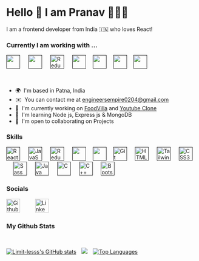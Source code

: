 # Hello 👋 I am Pranav 👨🏻‍💻

I am a frontend developer from India 🇮🇳 who loves React!

### Currently I am working with ...

<a href="" target="_blank" title="JavaScript" rel="noreferrer"> <img
    src="https://cdn.jsdelivr.net/gh/devicons/devicon/icons/javascript/javascript-original.svg" width="36" height="36" /></a>
    &emsp;
<a href="" target="_blank" title="React.js" rel="noreferrer"> <img
    src="https://cdn.jsdelivr.net/gh/devicons/devicon/icons/react/react-original.svg" width="36" height="36" /></a>
    &emsp;
<a href="" target="_blank" title="Redux" rel="noreferrer"><img
    src="https://cdn.jsdelivr.net/gh/devicons/devicon/icons/redux/redux-original.svg" width="36" height="36"
    alt="Redux" /></a> &emsp;
<a href="" target="_blank" title="Tailwind" rel="noreferrer">
  <img src="https://cdn.jsdelivr.net/gh/devicons/devicon/icons/tailwindcss/tailwindcss-plain.svg" width="36"
    height="36" /></a>&emsp;
<a href="" target="_blank" title="Node.js" rel="noreferrer">
  <img src="https://cdn.jsdelivr.net/gh/devicons/devicon/icons/nodejs/nodejs-original.svg" width="36" height="36" /></a>&emsp;
<a href="" target="_blank" title="Express.js" rel="noreferrer">
  <img src="https://img.icons8.com/ios/50/28D0E2/express-js.png" width="36" height="36" /></a>&emsp;
<a href="" target="_blank" title="MongoDB" rel="noreferrer">
  <img src="https://img.icons8.com/external-tal-revivo-color-tal-revivo/48/external-mongodb-a-cross-platform-document-oriented-database-program-logo-color-tal-revivo.png" width="36" height="36" /></a>&emsp;

</br>

- 🌍  I'm based in Patna, India
- ✉️  You can contact me at [engineersempire0204@gmail.com](mailto:engineersempire0204@gmail.com)
- 🚀  I'm currently working on [FoodVilla](https://limit-lesss.github.io/Food-Villa/) and [Youtube
Clone](https://github.com/Limit-lesss/Youtube)
- 🧠  I'm learning Node js, Express js & MongoDB
- 🤝  I'm open to collaborating on Projects

### Skills

<a href="" title="React.js" target="_blank" rel="noreferrer">
  <img src="https://cdn.jsdelivr.net/gh/devicons/devicon/icons/react/react-original.svg" width="36" height="36"
    alt="React" /></a>
&emsp;
<a href="" title="JavaScript" target="_blank" rel="noreferrer">
  <img src="https://cdn.jsdelivr.net/gh/devicons/devicon/icons/javascript/javascript-original.svg" width="36"
    height="36" alt="JavaScript" /></a>
&emsp;
<a href="" title="Redux" target="_blank" rel="noreferrer"> <img
    src="https://cdn.jsdelivr.net/gh/devicons/devicon/icons/redux/redux-original.svg" width="36" height="36"
    alt="Redux" /></a>
&emsp;
<a href="" title="Node.js" target="_blank" rel="noreferrer">
  <img src="https://cdn.jsdelivr.net/gh/devicons/devicon/icons/nodejs/nodejs-original.svg" width="36" height="36" /></a>&emsp;
<a href="" title="Express.js" target="_blank" rel="noreferrer">
  <img src="https://img.icons8.com/ios/50/28D0E2/express-js.png" width="36" height="36" /></a>&emsp;
  <a href="" title="Git" target="_blank" rel="noreferrer"><img
    src="https://cdn.jsdelivr.net/gh/devicons/devicon/icons/git/git-original.svg" width="36" height="36"
    alt="Git" /></a>
&emsp;
<a href="" title="Html5" target="_blank" rel="noreferrer"><img
    src="https://cdn.jsdelivr.net/gh/devicons/devicon/icons/html5/html5-original.svg" width="36" height="36"
    alt="HTML5" /></a>
&emsp;
<a href="" title="Tailwind" target="_blank" rel="noreferrer"><img
    src="https://cdn.jsdelivr.net/gh/devicons/devicon/icons/tailwindcss/tailwindcss-plain.svg" width="36" height="36"
    alt="TailwindCSS" /></a>
&emsp;
<a href="" title="CSS" target="_blank" rel="noreferrer"><img
    src="https://cdn.jsdelivr.net/gh/devicons/devicon/icons/css3/css3-original.svg" width="36" height="36"
    alt="CSS3" /></a>
&emsp;
<a href="" title="Sass" target="_blank" rel="noreferrer"><img
    src="https://cdn.jsdelivr.net/gh/devicons/devicon/icons/sass/sass-original.svg" width="36" height="36"
    alt="Sass" /></a>
&emsp;
<a href="" title="Java" target="_blank" rel="noreferrer"><img
    src="https://cdn.jsdelivr.net/gh/devicons/devicon/icons/java/java-original.svg" width="36" height="36"
    alt="Java" /></a>
&emsp;
<a href="" title="C" target="_blank" rel="noreferrer"><img
    src="https://cdn.jsdelivr.net/gh/devicons/devicon/icons/c/c-original.svg" width="36" height="36" alt="C" /></a>
&emsp;
<a href="" title="C++" target="_blank" rel="noreferrer"><img
    src="https://cdn.jsdelivr.net/gh/devicons/devicon/icons/cplusplus/cplusplus-original.svg" width="36" height="36"
    alt="C++" /></a>
&emsp;
<a href="" title="Bootstrap" target="_blank" rel="noreferrer"><img
    src="https://cdn.jsdelivr.net/gh/devicons/devicon/icons/bootstrap/bootstrap-original.svg" width="36" height="36"
    alt="Bootstrap" /></a>
&emsp;
</br>

### Socials

<a href="https://github.com/Limit-lesss" target="_blank">
  <img
    src="https://img.icons8.com/external-tal-revivo-bold-tal-revivo/96/CACDCE/external-github-community-for-software-building-and-testing-online-logo-bold-tal-revivo.png"
    width="36" height="36" alt="Github" /></a>
&emsp; &emsp;
<a href="https://www.linkedin.com/in/limit-less67921/" target="_blank">
  <img src="https://cdn.jsdelivr.net/gh/devicons/devicon/icons/linkedin/linkedin-original.svg" width="36" height="36"
    alt="Linkedin" /></a>

### My Github Stats

<br />

<a href="http://www.github.com/Limit-lesss"><img
    src="https://github-readme-stats.vercel.app/api?username=Limit-lesss&show_icons=true&hide=issues,&count_private=true&title_color=84cc16&text_color=ffffff&icon_color=ef4444&bg_color=171717&hide_border=true&show_icons=true"
    alt="Limit-lesss's GitHub stats" /></a>&emsp;<a href="http://www.github.com/Limit-lesss"><img
    src="https://github-readme-streak-stats.herokuapp.com/?user=Limit-lesss&stroke=ffffff&background=171717&ring=84cc16&fire=84cc16&currStreakNum=ffffff&currStreakLabel=84cc16&sideNums=ffffff&sideLabels=ffffff&dates=ffffff&hide_border=true" /></a>&emsp;<a
  href="https://github.com/Limit-lesss" align="left"><img
    src="https://github-readme-stats.vercel.app/api/top-langs/?username=Limit-lesss&langs_count=10&title_color=84cc16&text_color=ffffff&icon_color=ef4444&bg_color=171717&hide_border=true&locale=en&custom_title=Top%20%Languages"
    alt="Top Languages" /></a>
